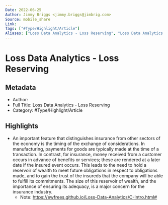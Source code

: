 ```yaml
---
Date: 2022-06-25
Author: Jimmy Briggs <jimmy.briggs@jimbrig.com>
Source: mobile_share
Link: 
Tags: ["#Type/Highlight/Article"]
Aliases: ["Loss Data Analytics - Loss Reserving", "Loss Data Analytics - Loss Reserving"]
---
```

# Loss Data Analytics - Loss Reserving

## Metadata
- Author: 
- Full Title: Loss Data Analytics - Loss Reserving
- Category: #Type/Highlight/Article

## Highlights
- An important feature that distinguishes insurance from other sectors of the economy is the timing of the exchange of considerations. In manufacturing, payments for goods are typically made at the time of a transaction. In contrast, for insurance, money received from a customer occurs in advance of benefits or services; these are rendered at a later date if the insured event occurs. This leads to the need to hold a reservoir of wealth to meet future obligations in respect to obligations made, and to gain the trust of the insureds that the company will be able to fulfill its commitments. The size of this reservoir of wealth, and the importance of ensuring its adequacy, is a major concern for the insurance industry.
    - Note: https://ewfrees.github.io/Loss-Data-Analytics/C-Intro.html#
